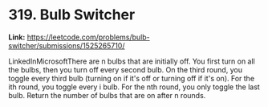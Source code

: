 # 319. Bulb Switcher

**Link:** https://leetcode.com/problems/bulb-switcher/submissions/1525265710/

LinkedInMicrosoftThere are n bulbs that are initially off. You first turn on all the bulbs, then you turn off every second bulb. On the third round, you toggle every third bulb (turning on if it's off or turning off if it's on). For the ith round, you toggle every i bulb. For the nth round, you only toggle the last bulb. Return the number of bulbs that are on after n rounds.

